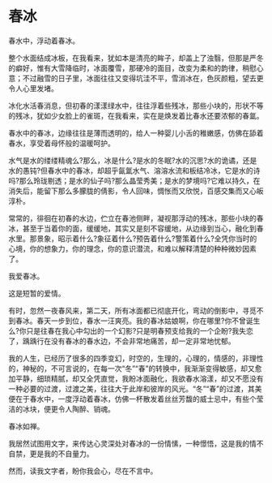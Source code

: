 # 春冰

春水中，浮动着春冰。 

整个水面结成冰板，在我看来，犹如本是清亮的眸子，却盖上了浊翳，但那是严冬的癖好，惟有大雪降临时，冰面覆雪，那硬冷的面目，改变为柔和的韵律，稍慰心意；不过融雪的日子里，冰面往往又变得坑洼不平，雪消冰在，色灰颜粗，望去更令人心里发堵。 

冰化水活春消息，但初春的漾漾绿水中，往往浮着些残冰，那些小块的，形状不等的残冰，犹如少女脸上的雀斑，在我看来，实在是焕发着比春水还要浓郁的春氲。 

春水中的春冰，边缘往往是薄而透明的，给人一种婴儿小舌的稚嫩感，仿佛在舔着春水，享受着母怀般的温暖呵护。 

水气是水的缕缕精魂么?那么，冰是什么?是水的冬眠?水的沉思?水的诡谲，还是水的愚钝?但春水中的春冰，却超乎氤氲水气、溶溶水流和板结冷冰，它是水的诗吗?那么玲珑剔透；是水的仙子吗?那么晶莹秀美；是水的梦境吗?它难以持久，在消失后，能留下那么多朦胧的倩影，令人回味，惆怅而又欣悦，百感交集而又心皈淳朴。 

常常的，徘徊在初春的水边，伫立在春池侧畔，凝视那浮动的残冰，那些小块的春冰，甚至于当着你的面，缓缓地，其实又是刻不容缓地，从边缘到当心，融化到春水里。那景象，昭示着什么?象征着什么?预告着什么?警策着什么?全凭你当时的心境，你的想象力，你的理念，你的意识潜流，和难以解释清楚的种种微妙因素了。 

我爱春冰。 

这是短暂的爱情。 

有时，忽然一夜春风来，第二天，所有冰面都已彻底开化，弯动的倒影中，寻觅不到春冰。春天一步到位，春水一汪爽亮。我的春冰姑娘啊，你在哪里?你不曾诞生么?你只是往春在我心中勾出的一个幻影?只是明春预支给我的一个企盼?我失恋了，踽踽行在没有春冰的春水边，不会非常地痛苦，却一定非常地忧郁。 

我的人生，已经历了很多的四季变幻，时空的，生理的，心理的，情感的，非理性的，神秘的，不可言说的，在每一次“冬”“春”的转换中，我渐渐变得敏感，却又愈加平静，细琐精腻，却又全凭直觉，我盼冰面融化，我欲春水溶漾，却又不愿没有一种必要的过渡，过渡之美，往往大于此岸和彼岸的风光。“冬”“春”的过渡，其美便在于春水中，一度浮动着春冰，仿佛一杯散发着丝丝芳馥的威士忌中，有些个莹洁的冰块，便更令人陶醉、销魂。 

春冰如禅。 

我居然试图用文字，来传达心灵深处对春冰的一份情愫，一种憬悟，这是我的情不自禁，更是我的不自量力。 

然而，读我文字者，盼你我会心，尽在不言中。
 